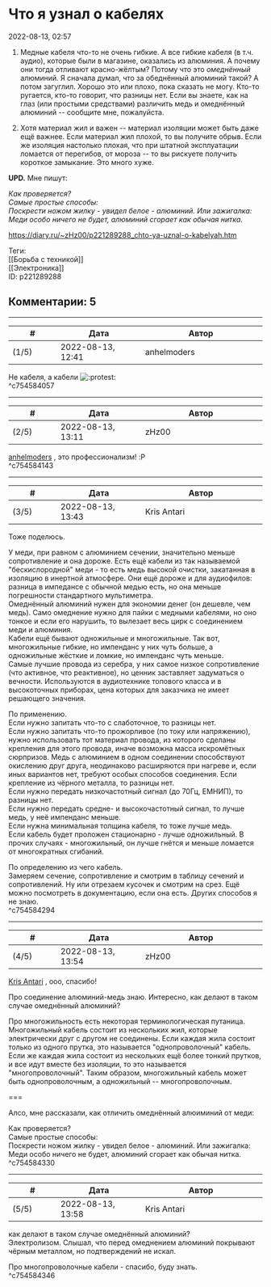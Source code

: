 Что я узнал о кабелях
=====================

  
2022-08-13, 02:57  
 1. Медные кабеля что-то не очень гибкие. А все гибкие кабеля (в т.ч. аудио), которые были в магазине, оказались из алюминия. А почему они тогда отливают красно-жёлтым? Потому что это  *омеднённый*  алюминий. Я сначала думал, что за обеднённый алюминий такой? А потом загуглил. Хорошо это или плохо, пока сказать не могу. Кто-то ругается, кто-то говорит, что разницы нет. Если вы знаете, как на глаз (или простыми средствами) различить медь и омеднённый алюминий -- сообщите мне, пожалуйста.   
   
 2. Хотя материал жил и важен -- материал изоляции может быть даже ещё важнее. Если материал жил плохой, то вы получите обрыв. Если же изоляция настолько плохая, что при штатной эксплуатации ломается от перегибов, от мороза -- то вы рискуете получить короткое замыкание. Это много хуже.   
   
  **UPD.**  Мне пишут:   
   
  *Как проверяется?   
 Самые простые способы:   
 Поскрести ножом жилку - увидел белое - алюминий. Или зажигалка: Меди особо ничего не будет, алюминий сгорает как обычая нитка.*    
  
<https://diary.ru/~zHz00/p221289288_chto-ya-uznal-o-kabelyah.htm>  
  
Теги:  
[[Борьба с техникой]]  
[[Электроника]]  
ID: p221289288  


Комментарии: 5
--------------

  


---



|         #         |              Дата              |                     Автор                     |           ID           |
| --- | --- | --- | --- |
| (1/5) | 2022-08-13, 12:41 | anhelmoders | c754584057 |

  
 Не кабеля, а кабели ![:protest:](//diary.ru/picture/1173.gif)   
 ^c754584057

---



|         #         |              Дата              |                     Автор                     |           ID           |
| --- | --- | --- | --- |
| (2/5) | 2022-08-13, 13:11 | zHz00 | c754584143 |

  
  [anhelmoders](https://anhelmoders.diary.ru "No plans. Only wonders.")  , это профессионализм! :P   
 ^c754584143

---



|         #         |              Дата              |                     Автор                     |           ID           |
| --- | --- | --- | --- |
| (3/5) | 2022-08-13, 13:43 | Kris Antari | c754584294 |

  
 Тоже поделюсь.   
   
 У меди, при равном с алюминием сечении, значительно меньше сопротивление и она дороже. Есть ещё кабели из так называемой "бескислородной" меди - то есть медь высокой очистки, закатанная в изоляцию в инертной атмосфере. Они ещё дороже и для аудиофилов: разница в импедансе с обычной медью есть, но она меньше погрешности стандартного мультиметра.   
 Омеднённый алюминий нужен для экономии денег (он дешевле, чем медь). Само омеднение нужно для пайки с медными кабелями, но оно тонкое и если его нарушить, то вылезает весь цирк с соединением меди и алюминия.   
 Кабели ещё бывают одножильные и многожильные. Так вот, многожильные гибкие, но импенданс у них чуть больше, а одножильные жёсткие и ломкие, но импенданс чуть меньше.   
 Самые лучшие провода из серебра, у них самое низкое сопротивление (что активное, что реактивное), но ценник заставляет задуматься о вечности. Используются в аудиотехнике топового класса и в высокоточных приборах, цена которых для заказчика не имеет решающего значения.   
   
 По применению.   
 Если нужно запитать что-то с слаботочное, то разницы нет.   
 Если нужно запитать что-то прожорливое (по току или напряжению), нужно использовать тот материал провода, из которого сделаны крепления для этого провода, иначе возможна масса искромётных сюрпризов. Медь с алюминием в одном соединении способствуют окислению друг друга, неодинаково расширяются при нагреве и, если иных вариантов нет, требуют особых способов соединения. Если крепление из чёрного металла, то разницы нет.   
 Если нужно передать низкочастотный сигнал (до 70Гц, ЕМНИП), то разницы нет.   
 Если нужно передать средне- и высокочастотный сигнал, то лучше медь, у неё импенданс меньше.   
 Если нужна минимальная толщина кабеля, то тоже лучше медь.   
 Если кабель будет проложен стационарно - лучше одножильный. В прочих случаях - многожильный, он лучше гнётся и меньше ломается от многократных сгибаний.   
   
 По определению из чего кабель.   
 Замеряем сечение, сопротивление и смотрим в таблицу сечений и сопротивлений. Ну или отрезаем кусочек и смотрим на срез. Ещё можно посмотреть в документацию, если она есть. Других способов я не знаю.   
 ^c754584294

---



|         #         |              Дата              |                     Автор                     |           ID           |
| --- | --- | --- | --- |
| (4/5) | 2022-08-13, 13:54 | zHz00 | c754584330 |

  
  [Kris Antari](https://Kris-Antari.diary.ru "Animus Vox")  , ооо, спасибо!   
   
 Про соединение алюминий-медь знаю. Интересно, как делают в таком случае омеднённый алюминий?   
   
 Про многожильность есть некоторая терминологическая путаница. Многожильный кабель состоит из нескольких жил, которые электрически друг с другом не соединены. Если каждая жила состоит только из одного прутка, это называется "однопроволочный" кабель. Если же каждая жила состоит из нескольких ещё более тонкий прутков, и все идут вместе без изоляции, то это называется "многопроволочный". Таким образом, многожильный кабель может быть однопроволочным, а одножильный -- многопроволочным.   
   
 ===   
   
 Алсо, мне рассказали, как отличить омеднённый алюиминий от меди:   
   
 Как проверяется?   
 Самые простые способы:   
 Поскрести ножом жилку - увидел белое - алюминий. Или зажигалка: Меди особо ничего не будет, алюминий сгорает как обычая нитка.   
 ^c754584330

---



|         #         |              Дата              |                     Автор                     |           ID           |
| --- | --- | --- | --- |
| (5/5) | 2022-08-13, 13:58 | Kris Antari | c754584346 |

  
  как делают в таком случае омеднённый алюминий?    
 Электролизом. Слышал, что перед омеднением алюминий покрывают чёрным металлом, но подтверждений не искал.   
   
 Про многопроволочные кабели - спасибо, буду знать.   
 ^c754584346